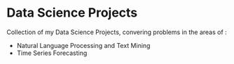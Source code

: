 # Data Science Projects
Collection of my Data Science Projects, convering problems in the areas of :

 - Natural Language Processing and Text Mining
 - Time Series Forecasting
